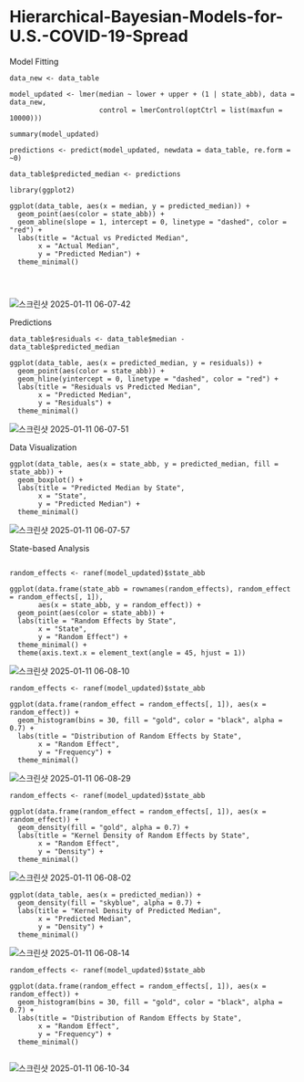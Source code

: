 # Hierarchical-Bayesian-Models-for-U.S.-COVID-19-Spread

Model Fitting

```
data_new <- data_table

model_updated <- lmer(median ~ lower + upper + (1 | state_abb), data = data_new,
                      control = lmerControl(optCtrl = list(maxfun = 10000)))

summary(model_updated)

predictions <- predict(model_updated, newdata = data_table, re.form = ~0)

data_table$predicted_median <- predictions

library(ggplot2)

ggplot(data_table, aes(x = median, y = predicted_median)) +
  geom_point(aes(color = state_abb)) +
  geom_abline(slope = 1, intercept = 0, linetype = "dashed", color = "red") +  
  labs(title = "Actual vs Predicted Median",
       x = "Actual Median",
       y = "Predicted Median") +
  theme_minimal()




```

![스크린샷 2025-01-11 06-07-42](https://github.com/user-attachments/assets/438f26d0-a72e-47fa-93e8-ac8ee16b01c5)

Predictions

```
data_table$residuals <- data_table$median - data_table$predicted_median

ggplot(data_table, aes(x = predicted_median, y = residuals)) +
  geom_point(aes(color = state_abb)) +
  geom_hline(yintercept = 0, linetype = "dashed", color = "red") +  
  labs(title = "Residuals vs Predicted Median",
       x = "Predicted Median",
       y = "Residuals") +
  theme_minimal()

```

![스크린샷 2025-01-11 06-07-51](https://github.com/user-attachments/assets/05d0a1c1-3c75-4c2f-bacb-520043c34994)

Data Visualization

```
ggplot(data_table, aes(x = state_abb, y = predicted_median, fill = state_abb)) +
  geom_boxplot() +
  labs(title = "Predicted Median by State",
       x = "State",
       y = "Predicted Median") +
  theme_minimal()

```

![스크린샷 2025-01-11 06-07-57](https://github.com/user-attachments/assets/9bba9409-4ac9-4d09-a8fb-fcd3a2ede352)

State-based Analysis
```

random_effects <- ranef(model_updated)$state_abb

ggplot(data.frame(state_abb = rownames(random_effects), random_effect = random_effects[, 1]),
       aes(x = state_abb, y = random_effect)) +
  geom_point(aes(color = state_abb)) +
  labs(title = "Random Effects by State",
       x = "State",
       y = "Random Effect") +
  theme_minimal() +
  theme(axis.text.x = element_text(angle = 45, hjust = 1))  
```

![스크린샷 2025-01-11 06-08-10](https://github.com/user-attachments/assets/5c44dfa1-99aa-4b22-aa0d-401951c16438)

```
random_effects <- ranef(model_updated)$state_abb

ggplot(data.frame(random_effect = random_effects[, 1]), aes(x = random_effect)) +
  geom_histogram(bins = 30, fill = "gold", color = "black", alpha = 0.7) +
  labs(title = "Distribution of Random Effects by State",
       x = "Random Effect",
       y = "Frequency") +
  theme_minimal()
```


![스크린샷 2025-01-11 06-08-29](https://github.com/user-attachments/assets/5fee88c5-cec3-4674-be62-2297bcf0f512)

```
random_effects <- ranef(model_updated)$state_abb

ggplot(data.frame(random_effect = random_effects[, 1]), aes(x = random_effect)) +
  geom_density(fill = "gold", alpha = 0.7) +
  labs(title = "Kernel Density of Random Effects by State",
       x = "Random Effect",
       y = "Density") +
  theme_minimal()

```

![스크린샷 2025-01-11 06-08-02](https://github.com/user-attachments/assets/45f9c9db-5dbd-4c7d-8bdf-befa22a2b6ec)

```
ggplot(data_table, aes(x = predicted_median)) +
  geom_density(fill = "skyblue", alpha = 0.7) +
  labs(title = "Kernel Density of Predicted Median",
       x = "Predicted Median",
       y = "Density") +
  theme_minimal()
```

![스크린샷 2025-01-11 06-08-14](https://github.com/user-attachments/assets/2602bbf6-c213-44ce-a4b7-bdcd12860da8)

```
random_effects <- ranef(model_updated)$state_abb

ggplot(data.frame(random_effect = random_effects[, 1]), aes(x = random_effect)) +
  geom_histogram(bins = 30, fill = "gold", color = "black", alpha = 0.7) +
  labs(title = "Distribution of Random Effects by State",
       x = "Random Effect",
       y = "Frequency") +
  theme_minimal()


```

![스크린샷 2025-01-11 06-10-34](https://github.com/user-attachments/assets/b1b5e933-4761-4c65-a27d-11151f6a8040)
